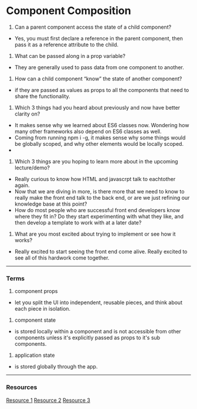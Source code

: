

# Component Composition


1. Can a parent component access the state of a child component?
  - Yes, you must first declare a reference in the parent component, then pass it as a reference attribute to the child. 
1. What can be passed along in a prop variable?
  - They are generally used to pass data from one component to another. 
  
1. How can a child component “know” the state of another component?
  - if they are passed as values as props to all the components that need to share the functionality. 
1. Which 3 things had you heard about previously and now have better clarity on?
  - It makes sense why we learned about ES6 classes now.  Wondering how many other frameworks also depend on ES6 classes as well.  
  - Coming from running npm i -g, it makes sense why some things would be globally scoped, and why other elements would be locally scoped. 
  - 
1. Which 3 things are you hoping to learn more about in the upcoming lecture/demo?
  - Really curious to know how HTML and javascrpt talk to eachtother again.  
  - Now that we are diving in more, is there more that we need to know to really make the front end talk to the back end, or are we just refining our knowledge base at this point?
  -  How do most people who are successful front end developers know where they fit in?  Do they start experimenting with what they like, and then develop a template to work with at a later date?
1. What are you most excited about trying to implement or see how it works?
  - Really excited to start seeing the front end come alive.  Really excited to see all of this hardwork come together. 
***

### Terms

1. component props
  - let you split the UI into independent, reusable pieces, and think about each piece in isolation. 
1. component state
  - is stored locally within a component and is not accessible from other components unless it's explicitly passed as props to it's sub components.
1. application state
  - is stored globally through the app. 
  

*** 

### Resources 
[Resource 1](https://reactjs.org/docs/faq-state.html)
[Resource 2](https://teamtreehouse.com/community/what-is-the-difference-between-application-state-and-component-state-in-react)
[Resource 3](https://www.robinwieruch.de/react-pass-props-to-component)  